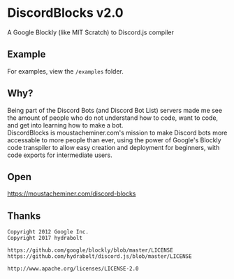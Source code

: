 # DiscordBlocks v2.0
A Google Blockly (like MIT Scratch) to Discord.js compiler

## Example

For examples, view the `/examples` folder.

## Why?
Being part of the Discord Bots (and Discord Bot List) servers made me see the amount of people who do not understand how to code, want to code, and get into learning how to make a bot.  
DiscordBlocks is moustacheminer.com's mission to make Discord bots more accessable to more people than ever, using the power of Google's Blockly code transpiler to allow easy creation and deployment for beginners, with code exports for intermediate users.

## Open

https://moustacheminer.com/discord-blocks

## Thanks

```
Copyright 2012 Google Inc.
Copyright 2017 hydrabolt

https://github.com/google/blockly/blob/master/LICENSE
https://github.com/hydrabolt/discord.js/blob/master/LICENSE

http://www.apache.org/licenses/LICENSE-2.0
```